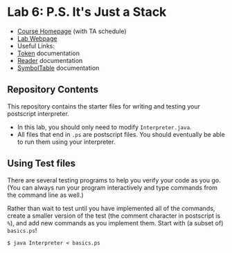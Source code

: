 # Lab 6: P.S. It's Just a Stack
 * [Course Homepage](https://williams-cs.github.io/cs136-f19-www/) (with TA schedule)
 * [Lab Webpage](https://williams-cs.github.io/cs136-f19-www/labs/postscript.html)
 * Useful Links:
  * [Token](https://williams-cs.github.io/cs136-f19-www/labs/labHandouts/Token.html) documentation
  * [Reader](https://williams-cs.github.io/cs136-f19-www/labs/labHandouts/Reader.html) documentation
  * [SymbolTable](https://williams-cs.github.io/cs136-f19-www/labs/labHandouts/SymbolTable.html) documentation


## Repository Contents
This repository contains the starter files for writing and testing
your postscript interpreter.

 * In this lab, you should only need to modify `Interpreter.java`.
 * All files that end in `.ps` are postscript files. You should eventually be able to run them using your interpreter.

## Using Test files
There are several testing programs to help you verify your code as you go.
(You can always run your program interactively and type commands from the
command line as well.)

Rather than wait to test until you have implemented all of the commands,
create a smaller version of the test (the comment character in postscript is `%`),
and add new commands as you implement them.
Start with (a subset of) `basics.ps`!

```
$ java Interpreter < basics.ps
```
